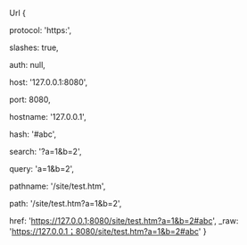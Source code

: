 Url {
  <!-- 协议 ：如http tcp -->
  protocol: 'https:',
  <!-- 是否使用 //作为分隔符 -->
  slashes: true,
  <!-- 与授权相关，绝大部分不会用到 -->
  auth: null,
  <!-- 由hostname和port组成 -->
  host: '127.0.0.1:8080',
  <!--  端口号-->
  port: 8080,
  <!-- ip 地址 -->
  hostname: '127.0.0.1',
  <!-- hash 字符串，URL的锚部分(#开始的部分) 对应DOM中的location.hash -->
  hash: '#abc',
  <!-- 搜索部分 参数"&"分割 -->
  search: '?a=1&b=2',
  <!-- 查询字符串 -->
  query: 'a=1&b=2',
  <!-- 从域名最后一个"/"开始 到"？"为止 -->
  pathname: '/site/test.htm',
  <!-- 由pathname和search 组成 -->
  path: '/site/test.htm?a=1&b=2',
  <!-- 完整的URL 上面所有都包含 -->
  href: 'https://127.0.0.1;8080/site/test.htm?a=1&b=2#abc',
  _raw: 'https://127.0.0.1；8080/site/test.htm?a=1&b=2#abc'
}